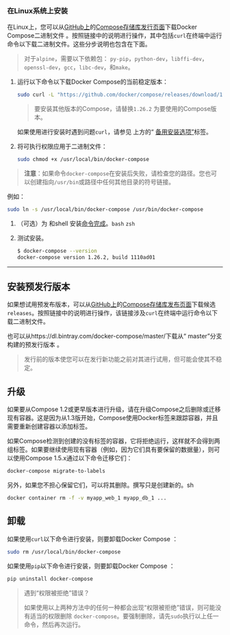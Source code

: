 ### 在Linux系统上安装

在Linux上，您可以从[GitHub上](https://github.com/docker/compose/releases)的[Compose存储库发行页面](https://github.com/docker/compose/releases)下载Docker Compose二进制文件 。按照链接中的说明进行操作，其中包括`curl`在终端中运行命令以下载二进制文件。这些分步说明也包含在下面。

> 对于`alpine`，需要以下依赖包： `py-pip`，`python-dev`，`libffi-dev`，`openssl-dev`，`gcc`，`libc-dev`，和`make`。

1. 运行以下命令以下载Docker Compose的当前稳定版本：

	```sh
	sudo curl -L "https://github.com/docker/compose/releases/download/1.26.2/docker-compose-$(uname -s)-$(uname -m)" -o /usr/local/bin/docker-compose
	```

	> 要安装其他版本的Compose，请替换`1.26.2` 为要使用的Compose版本。

	如果使用进行安装时遇到问题`curl`，请参见 上方的“ [备用安装选项”](https://docs.docker.com/compose/install/#alternative-install-options)标签。

2. 将可执行权限应用于二进制文件：

	```sh
	sudo chmod +x /usr/local/bin/docker-compose
	```

> **注意**：如果命令`docker-compose`在安装后失败，请检查您的路径。您也可以创建指向`/usr/bin`或路径中任何其他目录的符号链接。

例如：

```sh
sudo ln -s /usr/local/bin/docker-compose /usr/bin/docker-compose
```

1. （可选）为 和shell 安装[命令完成](https://docs.docker.com/compose/completion/)。`bash` `zsh`

2. 测试安装。

	```sh
	$ docker-compose --version
	docker-compose version 1.26.2, build 1110ad01
	```

------

## 安装预发行版本

如果想试用预发布版本，可以从[GitHub上](https://github.com/docker/compose/releases)的[Compose存储库发布页面](https://github.com/docker/compose/releases)下载候选`releases`。按照链接中的说明进行操作，该链接涉及`curl`在终端中运行命令以下载二进制文件。

也可以从https://dl.bintray.com/docker-compose/master/下载从“ master”分支构建的预发行版本 。

> 发行前的版本使您可以在发行新功能之前对其进行试用，但可能会使其不稳定。

## 升级

如果要从Compose 1.2或更早版本进行升级，请在升级Compose之后删除或迁移现有容器。这是因为从1.3版开始，Compose使用Docker标签来跟踪容器，并且需要重新创建容器以添加标签。

如果Compose检测到创建的没有标签的容器，它将拒绝运行，这样就不会得到两组标签。如果要继续使用现有容器（例如，因为它们具有要保留的数据量），则可以使用Compose 1.5.x通过以下命令迁移它们：

```sh
docker-compose migrate-to-labels
```

另外，如果您不担心保留它们，可以将其删除。撰写只是创建新的。sh

```sh
docker container rm -f -v myapp_web_1 myapp_db_1 ...
```

## 卸载

如果使用`curl`以下命令进行安装，则要卸载Docker Compose ：

```sh
sudo rm /usr/local/bin/docker-compose
```

如果使用`pip`以下命令进行安装，则要卸载Docker Compose ：

```sh
pip uninstall docker-compose
```

> 遇到“权限被拒绝”错误？
>
> 如果使用以上两种方法中的任何一种都会出现“权限被拒绝”错误，则可能没有适当的权限删除 `docker-compose`。要强制删除，请先`sudo`执行以上任一命令，然后再次运行。